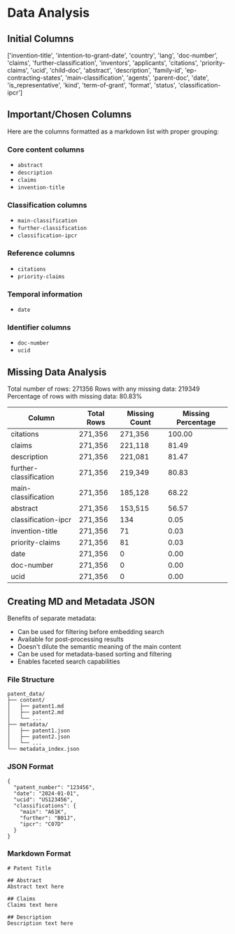 # Data Analysis

## Initial Columns

['invention-title', 'intention-to-grant-date', 'country', 'lang', 'doc-number', 'claims', 'further-classification', 'inventors', 'applicants', 'citations', 'priority-claims', 'ucid', 'child-doc', 'abstract', 'description', 'family-id', 'ep-contracting-states', 'main-classification', 'agents', 'parent-doc', 'date', 'is_representative', 'kind', 'term-of-grant', 'format', 'status', 'classification-ipcr']

## Important/Chosen Columns

Here are the columns formatted as a markdown list with proper grouping:

### Core content columns

- `abstract`
- `description`
- `claims`
- `invention-title`

### Classification columns

- `main-classification`
- `further-classification`
- `classification-ipcr`

### Reference columns

- `citations`
- `priority-claims`

### Temporal information

- `date`

### Identifier columns

- `doc-number`
- `ucid`

## Missing Data Analysis

Total number of rows: 271356
Rows with any missing data: 219349
Percentage of rows with missing data: 80.83%

| Column                 | Total Rows | Missing Count | Missing Percentage |
| ---------------------- | ---------- | ------------- | ------------------ |
| citations              | 271,356    | 271,356       | 100.00             |
| claims                 | 271,356    | 221,118       | 81.49              |
| description            | 271,356    | 221,081       | 81.47              |
| further-classification | 271,356    | 219,349       | 80.83              |
| main-classification    | 271,356    | 185,128       | 68.22              |
| abstract               | 271,356    | 153,515       | 56.57              |
| classification-ipcr    | 271,356    | 134           | 0.05               |
| invention-title        | 271,356    | 71            | 0.03               |
| priority-claims        | 271,356    | 81            | 0.03               |
| date                   | 271,356    | 0             | 0.00               |
| doc-number             | 271,356    | 0             | 0.00               |
| ucid                   | 271,356    | 0             | 0.00               |

## Creating MD and Metadata JSON

Benefits of separate metadata:

- Can be used for filtering before embedding search
- Available for post-processing results
- Doesn't dilute the semantic meaning of the main content
- Can be used for metadata-based sorting and filtering
- Enables faceted search capabilities

### File Structure

```
patent_data/
├── content/
│   ├── patent1.md
│   ├── patent2.md
│   └── ...
├── metadata/
│   ├── patent1.json
│   ├── patent2.json
│   └── ...
└── metadata_index.json
```

### JSON Format

```
{
  "patent_number": "123456",
  "date": "2024-01-01",
  "ucid": "US123456",
  "classifications": {
    "main": "A61K",
    "further": "B01J",
    "ipcr": "C07D"
  }
}
```

### Markdown Format

```
# Patent Title

## Abstract
Abstract text here

## Claims
Claims text here

## Description
Description text here
```
